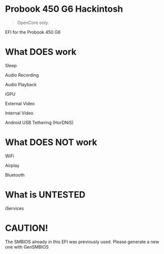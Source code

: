 # Probook 450 G6 Hackintosh
> OpenCore only.

EFI for the Probook 450 G6

# What DOES work
Sleep

Audio Recording

Audio Playback

iGPU

External Video

Internal Video

Android USB Tethering (HorDNiS)

# What DOES NOT work
WiFi

Airplay

Bluetooth

# What is UNTESTED
iServices

# CAUTION!
The SMBIOS already in this EFI was previously used. Please generate a new one with GenSMBIOS
